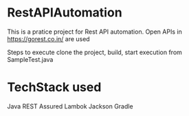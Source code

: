 # RestAPIAutomation

This is a pratice project for Rest API automation. Open APIs in https://gorest.co.in/ are used

Steps to execute
clone the project, build, start execution from SampleTest.java

# TechStack used
Java
REST Assured
Lambok
Jackson
Gradle
